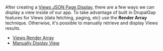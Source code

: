 After creating a [Views JSON Page Display](Creating_a_Views_JSON), there are a few ways we can display a view inside of our app. To take advantage of built in DrupalGap features for Views (data fetching, paging, etc) use the **Render Array** technique. Otherwise, it's possible to manually retrieve and display Views results.

- [Views Render Array](Displaying_a_View/Views_Render_Array)
- [Manually Display View](Displaying_a_View/Manually_Display_View)